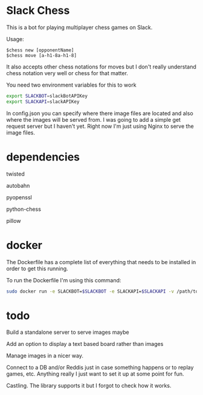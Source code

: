 # Slack Chess

This is a bot for playing multiplayer chess games on Slack.

Usage:

```
$chess new [opponentName]
$chess move [a-h1-8a-h1-8]
```

It also accepts other chess notations for moves but I don't really understand chess notation very well or chess for that matter.

You need two environment variables for this to work

```bash
export SLACKBOT=slackBotAPIKey
export SLACKAPI=slackAPIKey
```

In config.json you can specify where there image files are located and also where the images will be served from.
I was going to add a simple get request server but I haven't yet. Right now I'm just using Nginx to serve the image files.

# dependencies

twisted

autobahn

pyopenssl

python-chess

pillow

# docker

The Dockerfile has a complete list of everything that needs to be installed in order to get this running.

To run the Dockerfile I'm using this command:

```bash
sudo docker run -e SLACKBOT=$SLACKBOT -e SLACKAPI=$SLACKAPI -v /path/to/images/:/resources/ imagename
```

# todo

Build a standalone server to serve images maybe

Add an option to display a text based board rather than images

Manage images in a nicer way.

Connect to a DB and/or Reddis just in case something happens or to replay games, etc. Anything really I just want to set it up at some point for fun.

Castling. The library supports it but I forgot to check how it works. 
